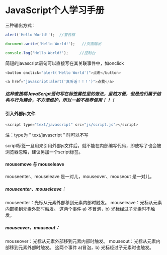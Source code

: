 # JavaScript个人学习手册 

三种输出方式：
```js
alert('Hello World!');  //警告框

document.write('Hello World!');   //页面输出

console.log('Hello World!');     //控制台
```

简短的javascript语句可以直接写在其关联事件中，如onclick
```js
<button onclick="alert('Hello World')">点击</button>

<a href="javascript:alert('真听话！！！')">点我</a>
```
##### 这种直接将JavaScript语句写在标签属性里的做法，虽然方便，但是他们属于结构与行为耦合，不方便维护，所以一般不推荐使用！！！

#### 引入外部js文件
```js
<script type="text/javascript" src="js/script.js"></script>
```
注：type为 " text/javascript " 时可以不写

script标签一旦用来引用外部js文件后，就不能在内部编写代码，即使写了也会被浏览器忽略，建议另加一个script标签。

#### mousemove 与 mouseleave

mouseenter、mouseleave 是一对儿，mouseover、mouseout 是一对儿。

##### mouseenter、mouseleave：

mouseenter：光标从元素外部移到元素内部时触发。
mouseleave：光标从元素内部移到元素外部时触发。
这两个事件 a) 不冒泡，b) 光标经过子元素时不触发。

##### mouseover、mouseout：

mouseover：光标从元素外部移到元素内部时触发。
mouseout：光标从元素内部移到元素外部时触发。
这两个事件 a)冒泡，b) 光标经过子元素时也触发。
